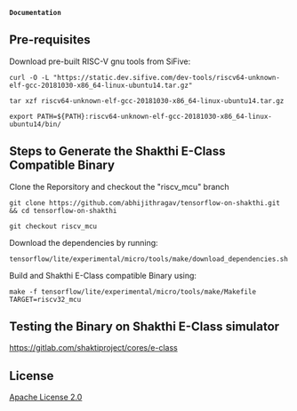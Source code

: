 **``Documentation``**

## Pre-requisites 

Download pre-built RISC-V gnu tools from SiFive:
```
curl -O -L "https://static.dev.sifive.com/dev-tools/riscv64-unknown-elf-gcc-20181030-x86_64-linux-ubuntu14.tar.gz"
```
```
tar xzf riscv64-unknown-elf-gcc-20181030-x86_64-linux-ubuntu14.tar.gz
```
```
export PATH=${PATH}:riscv64-unknown-elf-gcc-20181030-x86_64-linux-ubuntu14/bin/
```

## Steps to Generate the Shakthi E-Class Compatible Binary

Clone the Reporsitory and checkout the "riscv_mcu" branch
```
git clone https://github.com/abhijithragav/tensorflow-on-shakthi.git && cd tensorflow-on-shakthi
```
```
git checkout riscv_mcu
```
Download the dependencies by running:

```tensorflow/lite/experimental/micro/tools/make/download_dependencies.sh```

Build and Shakthi E-Class compatible Binary using:

```make -f tensorflow/lite/experimental/micro/tools/make/Makefile TARGET=riscv32_mcu```

## Testing the Binary on Shakthi E-Class simulator

https://gitlab.com/shaktiproject/cores/e-class


## License

[Apache License 2.0](LICENSE)
